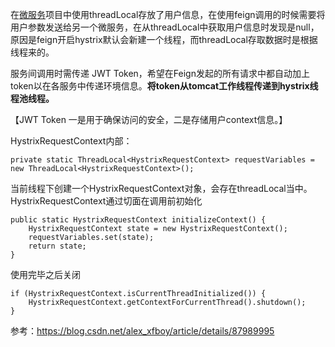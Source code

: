 在[微服务](https://so.csdn.net/so/search?q=微服务&spm=1001.2101.3001.7020)项目中使用threadLocal存放了用户信息，在使用feign调用的时候需要将用户参数发送给另一个微服务，在从threadLocal中获取用户信息时发现是null，原因是feign开启hystrix默认会新建一个线程，而threadLocal存取数据时是根据线程来的。

服务间调用时需传递 JWT Token，希望在Feign发起的所有请求中都自动加上token以在各服务中传递环境信息。**将token从tomcat工作线程传递到hystrix线程池线程。**

【JWT Token 一是用于确保访问的安全，二是存储用户context信息。】

HystrixRequestContext内部：

```
private static ThreadLocal<HystrixRequestContext> requestVariables = new ThreadLocal<HystrixRequestContext>();
```

当前线程下创建一个HystrixRequestContext对象，会存在threadLocal当中。HystrixRequestContext通过切面在调用前初始化

```
public static HystrixRequestContext initializeContext() {
    HystrixRequestContext state = new HystrixRequestContext();
    requestVariables.set(state);
    return state;
}
```

使用完毕之后关闭

```
if (HystrixRequestContext.isCurrentThreadInitialized()) {
    HystrixRequestContext.getContextForCurrentThread().shutdown();
}
```

参考：https://blog.csdn.net/alex_xfboy/article/details/87989995
